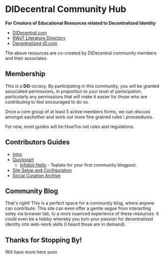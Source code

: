 # DIDecentral Community Hub 

**For Creators of Educational Resources related to Decentralized Identity**

* [DIDecentral.com](https://didecentral.com)
* [RWoT Literature Directory](https://didecentral.com/rwot-dir)
* [Decentralized-ID.com](https://decentralized-id.com)

The above resources are co-created by DIDecentral community members and their associates.

## Membership

This is a **DO**-ocracy. By participating in this community, you will be granted associated permissions, in proportion to your level of participation, particularly any permissions that will make it easier for those who are contributing to feel encouraged to do so.

Once a core group of at least 5 active members forms, we can discuss amongst eachother and work out more fine grained rules \ proceedures.

For now, most guides will be HowTos not rules and regulations.

## Contributors Guides

* [Intro](https://didecentral.com/contributors-guide/intro/)
* [Quickstart](https://didecentral.com/contributors-guide/quickstart/)
  * [Infobot Hello](https://didecentral.com/test/infobot-hello/) - Teplate for your first community blogpost.
* [Site Setup and Configuration](https://didecentral.com/contributors-guide/site-config/)
* [Social Curation Archive](https://didecentral.com/contributors-guide/discord-archive-howto/)


## Community Blog

That's right! This is a perfect space for a community blog, where anyone can contribute. This site can even offer a gentle segue from interacting soley via browser tab, to a more nuanced experience of these resources. It could even be a hobby whereby you turn your passion for decentralized identity into web-work skills (I heard those are in demand).


## Thanks for Stopping By!

Will have more here soon
